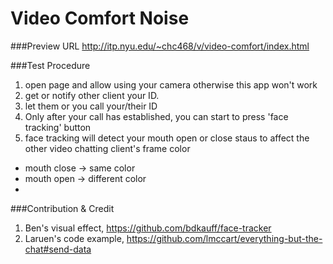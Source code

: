 Video Comfort Noise
===================

###Preview URL
http://itp.nyu.edu/~chc468/v/video-comfort/index.html

###Test Procedure
1. open page and allow using your camera otherwise this app won't work
2. get or notify other client your ID.
3. let them or you call your/their ID
4. Only after your call has established, you can start to press 'face tracking' button
5. face tracking will detect your mouth open or close staus to affect the other video chatting client's frame color
 - mouth close -> same color
 - mouth open -> different color
 - 
 
###Contribution & Credit
1. Ben's visual effect, https://github.com/bdkauff/face-tracker
2. Laruen's code example, https://github.com/lmccart/everything-but-the-chat#send-data

